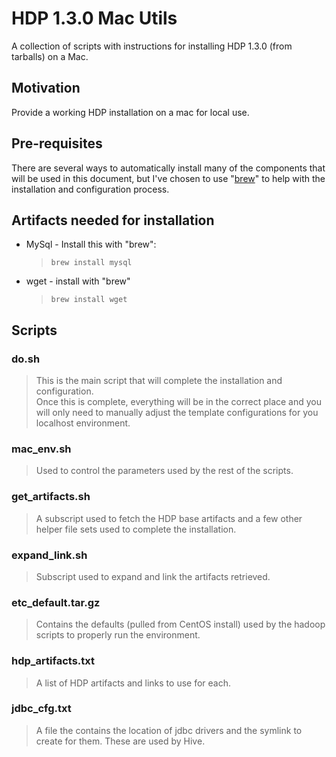 # HDP 1.3.0 Mac Utils

A collection of scripts with instructions for installing HDP 1.3.0 (from tarballs) on a Mac.

## Motivation

Provide a working HDP installation on a mac for local use.

## Pre-requisites

There are several ways to automatically install many of the components that will be used in this document, but I've chosen to use "[brew](http://mxcl.github.io/homebrew/)" to help with the installation and configuration process.
 
## Artifacts needed for installation

* MySql - Install this with "brew":
	> <code>brew install mysql</code>
* wget - install with "brew"
	> <code>brew install wget</code>

## Scripts

### do.sh

> This is the main script that will complete the installation and configuration.  
> Once this is complete, everything will be in the correct place and you will only
> need to manually adjust the template configurations for you localhost environment.

### mac_env.sh

> Used to control the parameters used by the rest of the scripts.

### get_artifacts.sh

> A subscript used to fetch the HDP base artifacts and a few
> other helper file sets used to complete the installation.

### expand_link.sh

> Subscript used to expand and link the artifacts retrieved.

### etc_default.tar.gz

> Contains the defaults (pulled from CentOS install) used by the hadoop scripts
> to properly run the environment.

### hdp_artifacts.txt

> A list of HDP artifacts and links to use for each.

### jdbc_cfg.txt

> A file the contains the location of jdbc drivers and the symlink to create for them.
> These are used by Hive.

